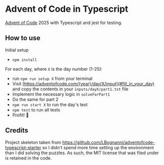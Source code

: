 # Advent of Code in Typescript

[Advent of Code](https://adventofcode.com/) 2025 with Typescript and jest for testing.

## How to use

Initial setup

 - `npm install`

For each day, where `X` is the day number (1-25):

 - run `npm run setup X` from your terminal
 - Visit [https://adventofcode.com/{year}/day/X/input](#fill_in_your_day) and copy the contents in your `inputs/dayX/part1.txt` file
 - Implement the necessary logic in `solveForPart1` 
 - Do the same for part 2
 - `npm run start X` to run the day's test
 - `npm test` to run all tests
 - Profit! 🎉

## Credits

Project skeleton taken from https://github.com/LBognanni/adventofcode-typescript-starter so I didn't spend more time setting up the environment than I did solving the puzzles. As such, the MIT license that was filed under is retained in the code.
